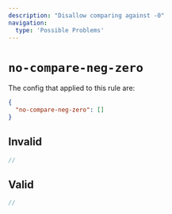 ```yaml
---
description: "Disallow comparing against -0"
navigation:
  type: 'Possible Problems'
---
```


# `no-compare-neg-zero`

The config that applied to this rule are:

```json
{
  "no-compare-neg-zero": []
}
```

## Invalid

```js invalid
//
```

## Valid

```js valid
//
```
  